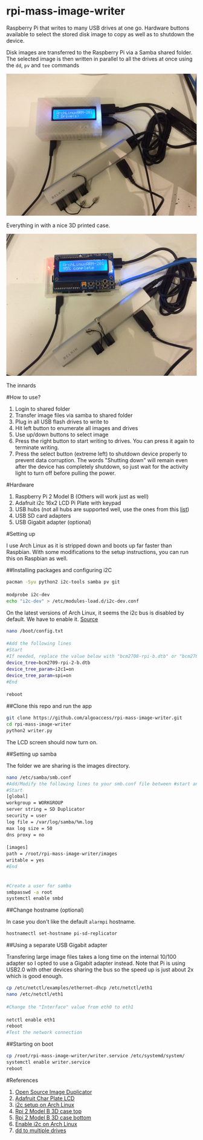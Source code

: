# rpi-mass-image-writer
Raspberry Pi that writes to many USB drives at one go. Hardware buttons available to select the stored disk image to copy as well as to shutdown the device. 

Disk images are transferred to the Raspberry Pi via a Samba shared folder. The selected image is then written in parallel to all the drives at once using the ```dd```, ```pv``` and ```tee``` commands 

![Screen](/photos/front-idle-with-case.jpg)

Everything in with a nice 3D printed case.

![Screen](/photos/front-writing-no-case.jpg)

The innards

#How to use?
1. Login to shared folder
2. Transfer image files via samba to shared folder
3. Plug in all USB flash drives to write to
4. Hit left button to enumerate all images and drives 
5. Use up/down buttons to select image
6. Press the right button to start writing to drives. You can press it again to terminate writing.
7. Press the select button (extreme left) to shutdown device properly to prevent data corruption. The words "Shutting down" will remain even after the device has completely shutdown, so just wait for the activity light to turn off before pulling the power.

#Hardware
1. Raspberry Pi 2 Model B (Others will work just as well)
2. Adafruit i2c 16x2 LCD Pi Plate with keypad
3. USB hubs (not all hubs are supported well, use the ones from this [list](http://elinux.org/RPi_Powered_USB_Hubs))
4. USB SD card adapters
5. USB Gigabit adapter (optional)

#Setting up

I use Arch Linux as it is stripped down and boots up far faster than Raspbian. With some modifications to the setup instructions, you can run this on Raspbian as well.

##Installing packages and configuring i2C

```bash
pacman -Syu python2 i2c-tools samba pv git

modprobe i2c-dev
echo "i2c-dev" > /etc/modules-load.d/i2c-dev.conf
```

On the latest versions of Arch Linux, it seems the i2c bus is disabled by default. We have to enable it. [Source](http://archlinuxarm.org/forum/viewtopic.php?f=31&t=8330)

```bash
nano /boot/config.txt

#Add the following lines
#Start
#If needed, replace the value below with "bcm2708-rpi-b.dtb" or "bcm2708-rpi-b-plus.dtb" depending on your Raspberry Pi type.
device_tree=bcm2709-rpi-2-b.dtb 
device_tree_param=i2c1=on
device_tree_param=spi=on
#End

reboot
```

##Clone this repo and run the app

```bash
git clone https://github.com/algoaccess/rpi-mass-image-writer.git
cd rpi-mass-image-writer
python2 writer.py
```
The LCD screen should now turn on.

##Setting up samba 

The folder we are sharing is the images directory.

```bash
nano /etc/samba/smb.conf
#Add/Modify the following lines to your smb.conf file between #start and #end
#Start
[global]
workgroup = WORKGROUP
server string = SD Duplicator
security = user
log file = /var/log/samba/%m.log
max log size = 50
dns proxy = no

[images]
path = /root/rpi-mass-image-writer/images
writable = yes
#End


#Create a user for samba
smbpasswd -a root
systemctl enable smbd
```

##Change hostname (optional)

In case you don't like the default ```alarmpi``` hostname.

```bash
hostnamectl set-hostname pi-sd-replicator
```

##Using a separate USB Gigabit adapter

Transfering large image files takes a long time on the internal 10/100 adapter so I opted to use a Gigabit adapter instead. Note that Pi is using USB2.0 with other devices sharing the bus so the speed up is just about 2x which is good enough.

```bash
cp /etc/netctl/examples/ethernet-dhcp /etc/netctl/eth1
nano /etc/netctl/eth1

#Change the "Interface" value from eth0 to eth1

netctl enable eth1
reboot
#Test the network connection
```

##Starting on boot

```bash
cp /root/rpi-mass-image-writer/writer.service /etc/systemd/system/
systemctl enable writer.service
reboot
```

#References
1. [Open Source Image Duplicator](https://github.com/rockandscissor/osid)
2. [Adafruit Char Plate LCD](https://learn.adafruit.com/adafruit-16x2-character-lcd-plus-keypad-for-raspberry-pi/overview)
3. [i2c setup on Arch Linux](http://cfedk.host.cs.st-andrews.ac.uk/site/?q=2013-pi)
4. [Rpi 2 Model B 3D case top](http://www.thingiverse.com/thing:588608)
5. [Rpi 2 Model B 3D case bottom](http://www.thingiverse.com/thing:582366)
6. [Enable i2c on Arch Linux](http://archlinuxarm.org/forum/viewtopic.php?f=31&t=8330)
7. [dd to multiple drives](https://joshhead.wordpress.com/2011/08/04/multiple-output-files-with-dd-utility/)
